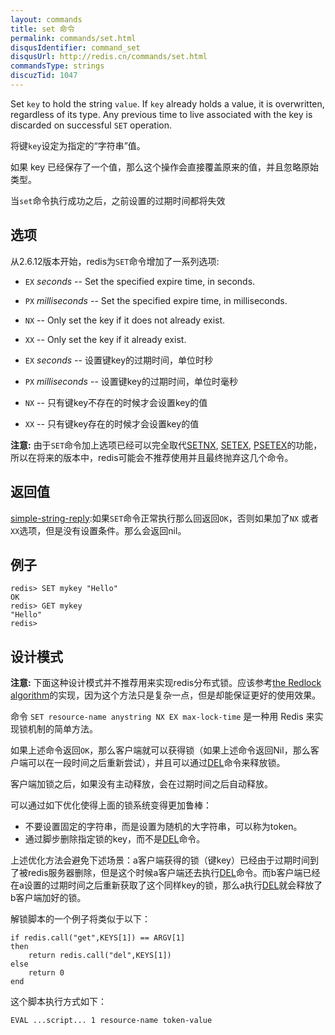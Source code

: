 ```yaml
---
layout: commands
title: set 命令
permalink: commands/set.html
disqusIdentifier: command_set
disqusUrl: http://redis.cn/commands/set.html
commandsType: strings
discuzTid: 1047
---
```


Set `key` to hold the string `value`.
If `key` already holds a value, it is overwritten, regardless of its type.
Any previous time to live associated with the key is discarded on successful `SET` operation.

将键`key`设定为指定的“字符串”值。

如果	key	已经保存了一个值，那么这个操作会直接覆盖原来的值，并且忽略原始类型。

当`set`命令执行成功之后，之前设置的过期时间都将失效

## 选项

从2.6.12版本开始，redis为`SET`命令增加了一系列选项:

* `EX` *seconds* -- Set the specified expire time, in seconds.
* `PX` *milliseconds* -- Set the specified expire time, in milliseconds.
* `NX` -- Only set the key if it does not already exist.
* `XX` -- Only set the key if it already exist.

* `EX` *seconds* -- 设置键key的过期时间，单位时秒
* `PX` *milliseconds* -- 设置键key的过期时间，单位时毫秒
* `NX` -- 只有键key不存在的时候才会设置key的值
* `XX` -- 只有键key存在的时候才会设置key的值

**注意:** 由于`SET`命令加上选项已经可以完全取代[SETNX](/commands/setnx.html), [SETEX](/commands/setex.html), [PSETEX](/commands/psetex.html)的功能，所以在将来的版本中，redis可能会不推荐使用并且最终抛弃这几个命令。

## 返回值

[simple-string-reply](/topics/protocol.html#simple-string-reply):如果`SET`命令正常执行那么回返回`OK`，否则如果加了`NX` 或者 `XX`选项，但是没有设置条件。那么会返回nil。

## 例子

	redis> SET mykey "Hello"
	OK
	redis> GET mykey
	"Hello"
	redis> 

## 设计模式

**注意:** 下面这种设计模式并不推荐用来实现redis分布式锁。应该参考[the Redlock algorithm](http://redis.io/topics/distlock)的实现，因为这个方法只是复杂一点，但是却能保证更好的使用效果。

命令 `SET resource-name anystring NX EX max-lock-time` 是一种用 Redis 来实现锁机制的简单方法。

如果上述命令返回`OK`，那么客户端就可以获得锁（如果上述命令返回Nil，那么客户端可以在一段时间之后重新尝试），并且可以通过[DEL](/commands/del.html)命令来释放锁。

客户端加锁之后，如果没有主动释放，会在过期时间之后自动释放。

可以通过如下优化使得上面的锁系统变得更加鲁棒：

* 不要设置固定的字符串，而是设置为随机的大字符串，可以称为token。
* 通过脚步删除指定锁的key，而不是[DEL](/commands/del.html)命令。

上述优化方法会避免下述场景：a客户端获得的锁（键key）已经由于过期时间到了被redis服务器删除，但是这个时候a客户端还去执行[DEL](/commands/del.html)命令。而b客户端已经在a设置的过期时间之后重新获取了这个同样key的锁，那么a执行[DEL](/commands/del.html)就会释放了b客户端加好的锁。

解锁脚本的一个例子将类似于以下：

    if redis.call("get",KEYS[1]) == ARGV[1]
    then
        return redis.call("del",KEYS[1])
    else
        return 0
    end

这个脚本执行方式如下：

 	EVAL ...script... 1 resource-name token-value
